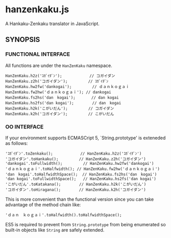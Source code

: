 # hanzenkaku.js

A Hankaku-Zenkaku translator in JavaScript.

## SYNOPSIS

### FUNCTIONAL INTERFACE

All functions are under the `HanZenKaku` namespace.

    HanZenKaku.h2z('ｺｶﾞｲﾀﾞﾝ');            // コガイダン
    HanZenKaku.z2h('コガイダン');         // ｺｶﾞｲﾀﾞﾝ
    HanZenKaku.hw2fw('dankogai');         // ｄａｎｋｏｇａｉ
    HanZenKaku.fw2hw('ｄａｎｋｏｇａｉ'); // dankogai
    HanZenKaku.fs2hs('dan　kogai');       // dan kogai
    HanZenKaku.hs2fs('dan kogai');        // dan　kogai
    HanZenKaku.h2k('こがいだん');         // コガイダン
    HanZenKaku.k2h('コガイダン');         // こがいだん

### OO INTERFACE

If your environment supports ECMASCript 5, `String.prototype' is
exteneded as follows:

    'ｺｶﾞｲﾀﾞﾝ'.toZenkaku();            // HanZenKaku.h2z('ｺｶﾞｲﾀﾞﾝ')
    'コガイダン'.toHankaku();         // HanZenKaku.z2h('コガイダン')
    'dankogai'.toFullwidth();         // HanZenKaku.hw2fw('dankogai')
    'ｄａｎｋｏｇａｉ'.toHalfwidth(); // HanZenKaku.fw2hw('ｄａｎｋｏｇａｉ')
    'dan　kogai'.toHalfwidthSpace();  // HanZenKaku.fs2hs('dan　kogai')
    'dan kogai'.toFullwidthSpace();   // HanZenKaku.hs2fs('dan kogai')
    'こがいだん'.toKatakana();        // HanZenKaku.h2k('こがいだん')
    'コガイダン'.toHiragana();        // HanZenKaku.k2h('コガイダン')

This is more convenient than the functional version since you can take
advantage of the method chain like:

    'ｄａｎ　ｋｏｇａｉ'.toHalfwidth().toHalfwidthSpace();

ES5 is required to prevent from `String.prototype` from being
enumerated so built-in objects like `String` are safely extended.
